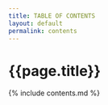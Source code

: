 ```yaml
---
title: TABLE OF CONTENTS
layout: default
permalink: contents
---
```


# {{page.title}}

{% include contents.md %}
